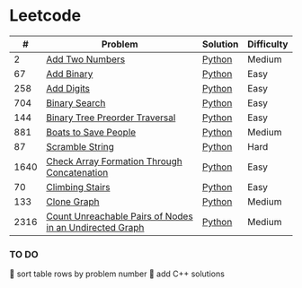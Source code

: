 # Leetcode

| #    | Problem                                                 | Solution                                                                            | Difficulty |
| ---- | ------------------------------------------------------- | ----------------------------------------------------------------------------------- | ---------- |
| 2    | [Add Two Numbers](https://leetcode.com/problems/add-two-numbers/) | [Python](https://github.com/rcchcz/competitive-programming/blob/main/add_two_numbers.py) | Medium |
| 67   | [Add Binary](https://leetcode.com/problems/add-binary/) | [Python](https://github.com/rcchcz/competitive-programming/blob/main/add_binary.py) | Easy       |
| 258  | [Add Digits](https://leetcode.com/problems/add-digits/) | [Python](https://github.com/rcchcz/competitive-programming/blob/main/add_digits.py) | Easy       |
| 704  | [Binary Search](https://leetcode.com/problems/binary-search/) | [Python](https://github.com/rcchcz/competitive-programming/blob/main/binary_search.py) | Easy |
| 144  | [Binary Tree Preorder Traversal](https://leetcode.com/problems/binary-tree-preorder-traversal/) | [Python](https://github.com/rcchcz/competitive-programming/blob/main/binary_tree_preorder_traversal.py) | Easy |
| 881  | [Boats to Save People](https://leetcode.com/problems/boats-to-save-people/) | [Python](https://github.com/rcchcz/competitive-programming/blob/main/boats_to_save_people.py) | Medium |
| 87   | [Scramble String](https://leetcode.com/problems/scramble-string/) | [Python](https://github.com/rcchcz/competitive-programming/blob/main/scramble_string.py) | Hard |
| 1640 | [Check Array Formation Through Concatenation](https://leetcode.com/problems/check-array-formation-through-concatenation/) | [Python](https://github.com/rcchcz/competitive-programming/blob/main/check_array_formation_through_concatenation.py) | Easy |
| 70 | [Climbing Stairs](https://leetcode.com/problems/climbing-stairs/) | [Python](https://github.com/rcchcz/competitive-programming/blob/main/climbing_stairs.py) | Easy |
| 133 | [Clone Graph](https://leetcode.com/problems/clone-graph/) | [Python](https://github.com/rcchcz/competitive-programming/blob/main/clone_graph.py) | Medium |
| 2316 | [Count Unreachable Pairs of Nodes in an Undirected Graph](https://leetcode.com/problems/count-unreachable-pairs-of-nodes-in-an-undirected-graph/) | [Python](https://github.com/rcchcz/competitive-programming/blob/main/count_unreachable_pairs_of_nodes_in_an_undirected_graph.py) | Medium |

### TO DO
:pushpin: sort table rows by problem number
:pushpin: add C++ solutions
